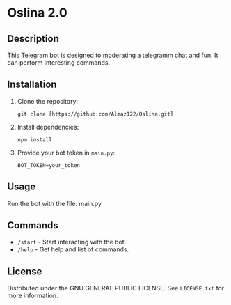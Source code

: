 # Oslina 2.0

## Description
This Telegram bot is designed to moderating a telegramm chat and fun. It can perform interesting commands.

## Installation
1. Clone the repository:
    ```
    git clone [https://github.com/Almaz122/Oslina.git]
    ```
2. Install dependencies:
    ```
    npm install
    ```
3. Provide your bot token in `main.py`:
    ```
    BOT_TOKEN=your_token
    ```

## Usage
Run the bot with the file:
main.py

## Commands
- `/start` - Start interacting with the bot.
- `/help` - Get help and list of commands.

## License

Distributed under the GNU GENERAL PUBLIC LICENSE. See `LICENSE.txt` for more information.
